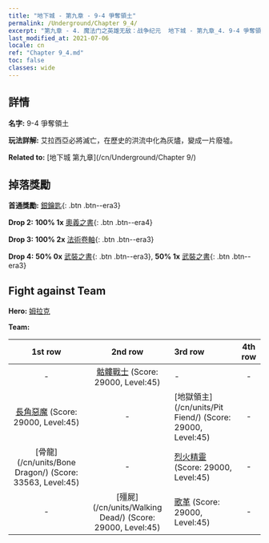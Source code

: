 ```yaml
---
title: "地下城 - 第九章 - 9-4 爭奪領土"
permalink: /Underground/Chapter 9_4/
excerpt: "第九章 - 4. 魔法门之英雄无敌：战争纪元  地下城 - 第九章_4. 9-4 爭奪領土"
last_modified_at: 2021-07-06
locale: cn
ref: "Chapter 9_4.md"
toc: false
classes: wide
---
```


## 詳情

 **名字:** 9-4 爭奪領土

 **玩法詳解:**       艾拉西亞必將滅亡，在歷史的洪流中化為灰燼，變成一片廢墟。

 **Related to:** [地下城 第九章](/cn/Underground/Chapter 9/)

## 掉落獎勵

 **首通獎勵:** [銀鑰匙](/cn/Items/con_693/){: .btn .btn--era3}

 **Drop 2:** **100% 1x** [奧義之書](/cn/Items/mat_39/){: .btn .btn--era4}

 **Drop 3:** **100% 2x** [法術卷軸](/cn/Items/con_694/){: .btn .btn--era3}

 **Drop 4:** **50% 0x** [武裝之書](/cn/Items/mat_32/){: .btn .btn--era3}, **50% 1x** [武裝之書](/cn/Items/mat_32/){: .btn .btn--era3}


## Fight against Team
 **Hero:** [姆拉克](/cn/heroes/Mullich/)

 **Team:**


  | 1st row | 2nd row | 3rd row | 4th row |
  |:----:|:----:|:----|:----:|
  | - | [骷髏戰士](/cn/units/Skeleton/) (Score: 29000, Level:45)  | - | - |
  | [長角惡魔](/cn/units/Demon/) (Score: 29000, Level:45)  | - | [地獄領主](/cn/units/Pit Fiend/) (Score: 29000, Level:45)  | - |
  | [骨龍](/cn/units/Bone Dragon/) (Score: 33563, Level:45)  | - | [烈火精靈](/cn/units/Efreeti/) (Score: 29000, Level:45)  | - |
  | - | [殭屍](/cn/units/Walking Dead/) (Score: 29000, Level:45)  | [歌革](/cn/units/Gog/) (Score: 29000, Level:45)  | - |


